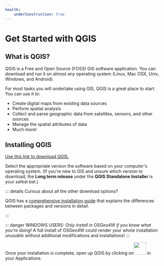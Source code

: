 ```yaml
---
health:
    underConstruction: true
---
```



# Get Started with QGIS

## What is QGIS?
QGIS is a Free and Open Source (FOSS) GIS software application. You can download and run it on almost any operating system (Linux, Mac OSX, Unix, Windows, and Android). 

For most tasks you will undertake using GIS, QGIS is a great place to start. You can use it to:
- Create digital maps from existing data sources
- Perform spatial analysis
- Collect and parse geographic data from satellites, sensors, and other sources
- Manage the spatial attributes of data
- Much more!

## Installing QGIS

<a target = "_blank" href ='https://qgis.org/en/site/forusers/download.html'>Use this link to download QGIS.</a>

Select the appropriate version the software based on your computer's operating system. 
(If you're new to GIS and unsure which version to download, the **Long term release** under the **QGIS Standalone Installer** is your safest bet.)

::: details Curious about all the other download options?

QGIS has a [comprehensive installation guide](https://qgis.org/en/site/forusers/alldownloads.html) that explains the differences between packages and versions in detail.

:::

::: danger WINDOWS USERS:
*Only install in OSGeo4W if you know what you’re doing!* A full install of OSGeo4W could render your whole installation *unusable* without additional modifications and installations!
:::

Once your installation is complete, open up QGIS by clicking on<img src="https://upload.wikimedia.org/wikipedia/commons/7/77/Qgis-icon-3.0.png" width="40" height="40" />  in your Applications.


